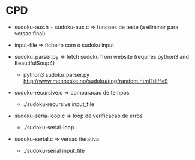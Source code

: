 # CPD

- sudoku-aux.h + sudoku-aux.c => funcoes de teste (a eliminar para versao final)
- input-file                  => ficheiro com o sudoku input

- sudoku_parser.py            => fetch sudoku from website (requires python3 and BeautifulSoup4)
  - python3 sudoku_parser.py http://www.menneske.no/sudoku/eng/random.html?diff=9

- sudoku-recursive.c          => comparacao de tempos
  - ./sudoku-recursive input_file

- sudoku-seria-loop.c         => loop de verificacao de erros
  - ./sudoku-serial-loop                         

- sudoku-serial.c             => versao iterativa
  - ./sudoku-serial input_file
